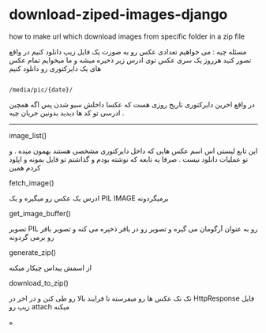 # download-ziped-images-django
how to make url which download images from specific folder in a zip file

مسئله چیه :
می خواهیم تعدادی عکس رو به صورت یک فایل زیپ دانلود کنیم 
در واقع تصور کنید هرروز یک سری عکس توی ادرس زیر ذخیره میشه و ما میخوایم تمام عکس های یک دایرکتوری رو دانلود کنیم

                                                                                                         /media/pic/{date}/

در واقع اخرین دایرکتوری تاریخ روزی هست که عکسا داخلش سیو شدن
پس اگه همچین ادرسی تو کد ها دیدید بدونین جریان چیه .

------------------------------------------------------------------------------------------------------------------------------------------
image_list()

این تابع لیستی اس اسم عکس هایی که داخل دایرکتوری مشخصی هستند بهمون میده . و تو عملیات دانلود نیست . صرفا یه تابعه که نوشته بودم و گذاشتم تو فایل بمونه و اپلود کردم همین

fetch_image()

ادرس یک عکس رو میگیره و یک PIL IMAGE برمیگردونه

get_image_buffer()

تصویر PIL رو به عنوان آرگومان می گیره و تصویر رو در بافر ذخیره می کنه و تصویر بافر رو برمی گردونه

generate_zip()

از اسمش پیداس چیکار میکنه

download_to_zip()

تک تک عکس ها رو میفرسته تا فرایند بالا رو طی کنن و در اخر در HttpResponse فایل زیپ رو attach میکنه


ه
